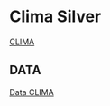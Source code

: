 # Clima Silver 

[CLIMA](https://drcruzm.github.io/mod2a/clima2.nb.html)

## DATA

[Data CLIMA](https://drvcruz.s3.us-east-2.amazonaws.com/SilwoodWeather.txt)


